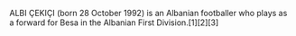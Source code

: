 ALBI ÇEKIÇI (born 28 October 1992) is an Albanian footballer who plays as a forward for Besa in the Albanian First Division.[1][2][3]

